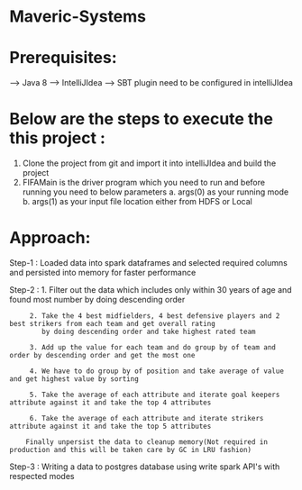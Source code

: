 # Maveric-Systems

Prerequisites:
==============
--> Java 8
--> IntelliJIdea
--> SBT plugin need to be configured in intelliJIdea

Below are the steps to execute the this project :
=================================================
1. Clone the project from git and import it into intelliJIdea and build the project
2. FIFAMain is the driver program which you need to run and before running you need to below parameters
    a. args(0) as your running mode
    b. args(1) as your input file location either from HDFS or Local

Approach:
=========
Step-1 : Loaded data into spark dataframes and selected required columns and persisted into memory for faster performance

Step-2 : 1. Filter out the data which includes only within 30 years of age and found most number by doing descending order

         2. Take the 4 best midfielders, 4 best defensive players and 2 best strikers from each team and get overall rating
            by doing descending order and take highest rated team
            
         3. Add up the value for each team and do group by of team and order by descending order and get the most one
         
         4. We have to do group by of position and take average of value and get highest value by sorting
         
         5. Take the average of each attribute and iterate goal keepers attribute against it and take the top 4 attributes
         
         6. Take the average of each attribute and iterate strikers attribute against it and take the top 5 attributes
         
        Finally unpersist the data to cleanup memory(Not required in production and this will be taken care by GC in LRU fashion)
        
Step-3 : Writing a data to postgres database using write spark API's with respected modes
